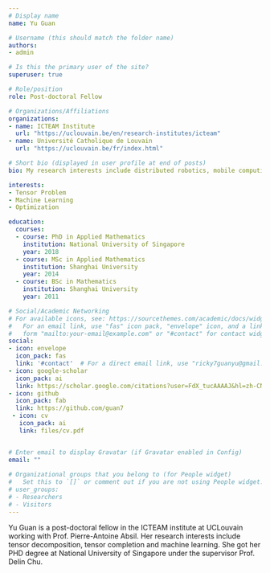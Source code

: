 ```yaml
---
# Display name
name: Yu Guan

# Username (this should match the folder name)
authors:
- admin

# Is this the primary user of the site?
superuser: true

# Role/position
role: Post-doctoral Fellow

# Organizations/Affiliations
organizations:
- name: ICTEAM Institute
  url: "https://uclouvain.be/en/research-institutes/icteam"
- name: Université Catholique de Louvain
  url: "https://uclouvain.be/fr/index.html"

# Short bio (displayed in user profile at end of posts)
bio: My research interests include distributed robotics, mobile computing and programmable matter.

interests:
- Tensor Problem
- Machine Learning
- Optimization

education:
  courses:
  - course: PhD in Applied Mathematics
    institution: National University of Singapore
    year: 2018
  - course: MSc in Applied Mathematics
    institution: Shanghai University
    year: 2014
  - course: BSc in Mathematics
    institution: Shanghai University
    year: 2011

# Social/Academic Networking
# For available icons, see: https://sourcethemes.com/academic/docs/widgets/#icons
#   For an email link, use "fas" icon pack, "envelope" icon, and a link in the
#   form "mailto:your-email@example.com" or "#contact" for contact widget.
social:
- icon: envelope
  icon_pack: fas
  link: '#contact'  # For a direct email link, use "ricky7guanyu@gmail.com".
- icon: google-scholar
  icon_pack: ai
  link: https://scholar.google.com/citations?user=FdX_tucAAAAJ&hl=zh-CN
- icon: github
  icon_pack: fab
  link: https://github.com/guan7
 - icon: cv
   icon_pack: ai
   link: files/cv.pdf


# Enter email to display Gravatar (if Gravatar enabled in Config)
email: ""
  
# Organizational groups that you belong to (for People widget)
#   Set this to `[]` or comment out if you are not using People widget.  
# user_groups:
# - Researchers
# - Visitors
---
```


Yu Guan is a post-doctoral fellow in the ICTEAM institute at UCLouvain working with Prof. Pierre-Antoine Absil. Her research interests include tensor decomposition, tensor completion and machine learning. She got her PHD degree at National University of Singapore under the supervisor Prof. Delin Chu.


